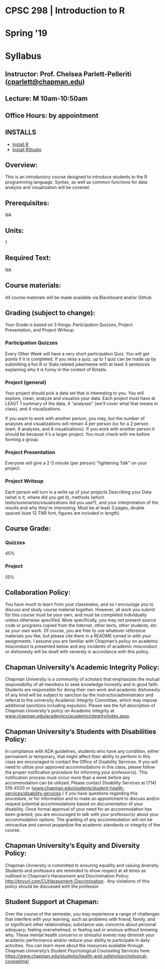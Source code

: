 # CPSC 298 | Introduction to R
# Spring '19
# Syllabus

## Instructor: Prof. Chelsea Parlett-Pelleriti (cparlett@chapman.edu)
## Lecture: M 10am-10:50am
## Office Hours: by appointment
## INSTALLS

* [Install R](https://www.r-project.org/)
* [Install RStudio](https://www.rstudio.com/products/rstudio/download/)

## Overview:
This is an introductory course designed to introduce students to the R programming language. Syntax, as well as common functions for data analysis and visualization will be covered.

## Prerequisites:
NA

## Units:
1

## Required Text:
NA

##  Course materials:
All course materials will be made available via Blackboard and/or Github

##  Grading (subject to change):
Your Grade is based on 3 things: Participation Quizzes, Project Presentation, and Project Writeup.

### Participation Quizzes
Every Other Week will have a very short participation Quiz. You will get points if it is completed. If you miss a quiz, up to 1 quiz can be made up by submitting a fun R or Stats related joke/meme with at least 3 sentences explaining why it is funny in the context of R/stats.

### Project (general)
Your project should pick a data set that is interesting to you. You will explore, clean, analyze and visualize your data. Each project must have at LEAST 1 summary of the data, 4 "analyses" (we'll cover what that means in class), and 4 visualizations.

If you want to work with another person, you may,  but the number of analyses and visualizations will remain 4 per person (so for a 2 person team, 8 analyses, and 8 visualizations). If you work with another person it should be because it's a larger project. You must check with me before forming a group.

### Project Presentation
Everyone will give a 2-5 minute (per person) "lightening Talk" on your project.

### Project Writeup
Each person will turn in a write up of your projects Describing your Data (what is it, where did you get it), methods (which tests/summaries/visualizations did you use?), and your interpretation of the results and why they're interesting. Must be at least 3 pages, double spaced (size 12 TNR font, figures are included in length).

## Course Grade:
### Quizzes
45%
### Project
55%


## Collaboration Policy:
You have much to learn from your classmates, and so I encourage you to discuss and study course material together. However, all work you submit for this course must be your own, and must be completed individually unless otherwise specified. More specifically, you may not present source code or programs copied from the Internet, other texts, other students, etc as your own work. Of course, you are free to use whatever reference materials you like, but please cite them in a README turned in with your assignments. I assume you are familiar with Chapman’s policy on academic misconduct is presented below and any incidents of academic misconduct or dishonesty will be dealt with severely in accordance with this policy.

## Chapman University’s Academic Integrity Policy:
Chapman University is a community of scholars that emphasizes the mutual  responsibility of all members to seek knowledge honestly and in good faith. Students are responsible for doing their own work and academic dishonesty of any kind will be subject to sanction by the instructor/administrator and referral to the university Academic Integrity Committee, which may impose additional sanctions including expulsion. Please see the full description of Chapman University's policy on Academic Integrity at www.chapman.edu/academics/academicintegrity/index.aspx.

## Chapman University’s Students with Disabilities Policy:
In compliance with ADA guidelines, students who have any condition, either permanent or temporary, that might affect their ability to perform in this class are encouraged to contact the Office of Disability Services. If you will need to utilize your approved accommodations in this class, please follow the proper notification procedure for informing your professor(s). This notification process must occur more than a week before any accommodation can be utilized. Please contact Disability Services at (714) 516-4520 or (www.chapman.edu/students/student-health-services/disability-services ) if you have questions regarding this procedure, or for information and to make an appointment to discuss and/or request potential accommodations based on documentation of your disability. Once formal approval of your need for an accommodation has been granted, you are encouraged to talk with your professor(s) about your accommodation options. The granting of any accommodation will not be retroactive and cannot jeopardize the academic standards or integrity of the course.

## Chapman University’s Equity and Diversity Policy:
Chapman University is committed to ensuring equality and valuing diversity. Students and professors are reminded to show respect at all times as outlined in Chapman’s Harassment and Discrimination Policy: http://tinyurl.com/CUHarassment-Discrimination . Any violations of this policy should be discussed with the professor.

## Student Support at Chapman:
Over the course of the semester, you may experience a range of challenges that interfere with your learning, such as problems with friend, family, and or significant other relationships; substance use; concerns about personal adequacy; feeling overwhelmed; or feeling sad or anxious without knowing why. These mental health concerns or stressful events may diminish your academic performance and/or reduce your ability to participate in daily activities. You can learn more about the resources available through Chapman University’s Student Psychological Counseling Services here:
https://www.chapman.edu/students/health-and-safety/psychological-counseling/
